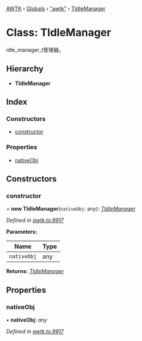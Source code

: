 [AWTK](../README.md) › [Globals](../globals.md) › ["awtk"](../modules/_awtk_.md) › [TIdleManager](_awtk_.tidlemanager.md)

# Class: TIdleManager

idle_manager_t管理器。

## Hierarchy

* **TIdleManager**

## Index

### Constructors

* [constructor](_awtk_.tidlemanager.md#constructor)

### Properties

* [nativeObj](_awtk_.tidlemanager.md#nativeobj)

## Constructors

###  constructor

\+ **new TIdleManager**(`nativeObj`: any): *[TIdleManager](_awtk_.tidlemanager.md)*

*Defined in [awtk.ts:9917](https://github.com/zlgopen/awtk-binding/blob/feacbc6/tools/code_gen/js/output/awtk.ts#L9917)*

**Parameters:**

Name | Type |
------ | ------ |
`nativeObj` | any |

**Returns:** *[TIdleManager](_awtk_.tidlemanager.md)*

## Properties

###  nativeObj

• **nativeObj**: *any*

*Defined in [awtk.ts:9917](https://github.com/zlgopen/awtk-binding/blob/feacbc6/tools/code_gen/js/output/awtk.ts#L9917)*
